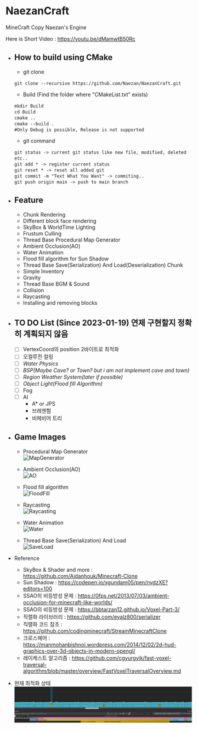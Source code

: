 # NaezanCraft
MineCraft Copy Naezan's Engine

Here is Short Video : https://youtu.be/dMamwtB50Rc

- How to build using CMake
  - 
    - git clone
  ```shell
  git clone --recursive https://github.com/Naezan/NaezanCraft.git
  ```

    - Build (Find the folder where "CMakeList.txt" exists)
  ```shell
  mkdir Build
  cd Build
  cmake ..
  cmake --build .
  #Only Debug is possible, Release is not supported
  ```

    - git command
  ```shell
  git status -> current git status like new file, modified, deleted etc..
  git add * -> register current status
  git reset * -> reset all added git
  git commit -m "Text What You Want" -> commiting..
  git push origin main -> push to main branch
  ```

- Feature
  - 
    - Chunk Rendering
    - Different block face rendering
    - SkyBox & WorldTime Lighting
    - Frustum Culling
    - Thread Base Procedural Map Generator
    - Ambient Occlusion(AO)
    - Water Animation
    - Flood fill algorithm for Sun Shadow
    - Thread Base Save(Serialization) And Load(Deserialization) Chunk
    - Simple Inventory
    - Gravity
    - Thread Base BGM & Sound
    - Collision
    - Raycasting
    - Installing and removing blocks

- TO DO List (Since 2023-01-19) 연제 구현할지 정확히 계획되지 않음
  - 
    - [ ] VertexCoord의 position 2바이트로 최적화
    - [ ] 오컬루전 컬링
    - [ ] *Water Physics*
    - [ ] *BSP(Maybe Cave? or Town? but i am not implement cave and town)*
    - [ ] *Region Weather System(later if possible)*
    - [ ] *Object Light(Flood fill Algorithm)*
    - [ ] Fog
    - [ ] AI
        * A* or JPS
        * 브레젠험
        * 비헤비어 트리

- Game Images
  - 
   - Procedural Map Generator  
   ![MapGenerator](https://github.com/Naezan/NaezanCraft/blob/main/img/MapGenerator.gif?raw=true)

   - Ambient Occlusion(AO)  
    ![AO](https://github.com/Naezan/NaezanCraft/blob/main/img/AO.gif?raw=true)

   - Flood fill algorithm  
    ![FloodFill](https://github.com/Naezan/NaezanCraft/blob/main/img/FloodFill.gif?raw=true)

   - Raycasting  
    ![Raycasting](https://github.com/Naezan/NaezanCraft/blob/main/img/Raycasting.gif?raw=true)

   - Water Animation  
    ![Water](https://github.com/Naezan/NaezanCraft/blob/main/img/Water.gif?raw=true)

   - Thread Base Save(Serialization) And Load  
    ![SaveLoad](https://github.com/Naezan/NaezanCraft/blob/main/img/SaveLoad.PNG?raw=true)

- Reference
  * SkyBox & Shader and more : https://github.com/Aidanhouk/Minecraft-Clone
  * Sun Shadow : https://codepen.io/xgundam05/pen/nydzXE?editors=100
  * SSAO의 비등방성 문제 : https://0fps.net/2013/07/03/ambient-occlusion-for-minecraft-like-worlds/
  * SSAO의 비등방성 문제 : https://bbtarzan12.github.io/Voxel-Part-3/
  * 직렬화 라이브러리 : https://github.com/eyalz800/serializer
  * 직렬화 코드 참조 : https://github.com/codingminecraft/StreamMinecraftClone
  * 크로스헤어 : https://manmohanbishnoi.wordpress.com/2014/12/02/2d-hud-graphics-over-3d-objects-in-modern-opengl/
  * 레이케스트 알고리즘 : https://github.com/cgyurgyik/fast-voxel-traversal-algorithm/blob/master/overview/FastVoxelTraversalOverview.md

- 현재 최적화 상태
  ![현재 최적화 상태](./Screenshot/OptimizeFinal.PNG)